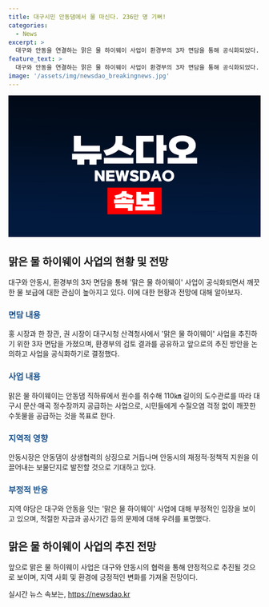 ```yaml
---
title: 대구시민 안동댐에서 물 마신다. 236만 명 기뻐!
categories:
  - News
excerpt: >
  대구와 안동을 연결하는 맑은 물 하이웨이 사업이 환경부의 3자 면담을 통해 공식화되었다. 대구시장과 안동시장은 낙동강 상류지역의 물 문제를 해결하기 위해 협력하며, 홍 시장은 이를 대구 시민의 염원이라고 강조했다. 이에 따라 낙동강유역물관리위원회에서 관련 방안을 최우선으로 진행하고, 취수원 다변화를 위한 특별법 제정도 추진할 예정이다. 맑은 물 하이웨이는 수질오염 걱정 없이 안심하고 마실 수 있는 깨끗한 수돗물을 공급하는 사업으로, 환경부는 안정적으로 취수하기 위한 대책을 마련하고 있다. 하지만 지역 야당은 부정적인 입장을 보이고 있어 논란이 예상된다.
feature_text: >
  대구와 안동을 연결하는 맑은 물 하이웨이 사업이 환경부의 3자 면담을 통해 공식화되었다. 대구시장과 안동시장은 낙동강 상류지역의 물 문제를 해결하기 위해 협력하며, 홍 시장은 이를 대구 시민의 염원이라고 강조했다. 이에 따라 낙동강유역물관리위원회에서 관련 방안을 최우선으로 진행하고, 취수원 다변화를 위한 특별법 제정도 추진할 예정이다. 맑은 물 하이웨이는 수질오염 걱정 없이 안심하고 마실 수 있는 깨끗한 수돗물을 공급하는 사업으로, 환경부는 안정적으로 취수하기 위한 대책을 마련하고 있다. 하지만 지역 야당은 부정적인 입장을 보이고 있어 논란이 예상된다.
image: '/assets/img/newsdao_breakingnews.jpg'
---
```


<p><img src="/assets/img/newsdao_breakingnews.jpg" alt="pcversion 속보" /></p>

<h2 data-ke-size="size26">맑은 물 하이웨이 사업의 현황 및 전망</h2>

<p data-ke-size="size16">대구와 안동시, 환경부의 3자 면담을 통해 '맑은 물 하이웨이' 사업이 공식화되면서 깨끗한 물 보급에 대한 관심이 높아지고 있다. 이에 대한 현황과 전망에 대해 알아보자.</p>

<h3><b><span style="color: #1a5490;">면담 내용</span></b></h3>

<p data-ke-size="size16">홍 시장과 한 장관, 권 시장이 대구시청 산격청사에서 '맑은 물 하이웨이' 사업을 추진하기 위한 3자 면담을 가졌으며, 환경부의 검토 결과를 공유하고 앞으로의 추진 방안을 논의하고 사업을 공식화하기로 결정했다.</p>

<h3><b><span style="color: #1a5490;">사업 내용</span></b></h3>

<p data-ke-size="size16">맑은 물 하이웨이는 안동댐 직하류에서 원수를 취수해 110㎞ 길이의 도수관로를 따라 대구시 문산·매곡 정수장까지 공급하는 사업으로, 시민들에게 수질오염 걱정 없이 깨끗한 수돗물을 공급하는 것을 목표로 한다.</p>

<h3><b><span style="color: #1a5490;">지역적 영향</span></b></h3>

<p data-ke-size="size16">안동시장은 안동댐이 상생협력의 상징으로 거듭나며 안동시의 재정적·정책적 지원을 이끌어내는 보물단지로 발전할 것으로 기대하고 있다.</p>

<h3><b><span style="color: #1a5490;">부정적 반응</span></b></h3>

<p data-ke-size="size16">지역 야당은 대구와 안동을 잇는 '맑은 물 하이웨이' 사업에 대해 부정적인 입장을 보이고 있으며, 적절한 자금과 공사기간 등의 문제에 대해 우려를 표명했다.</p>

<h2 data-ke-size="size26">맑은 물 하이웨이 사업의 추진 전망</h2>

<p data-ke-size="size16">앞으로 맑은 물 하이웨이 사업은 대구와 안동시의 협력을 통해 안정적으로 추진될 것으로 보이며, 지역 사회 및 환경에 긍정적인 변화를 가져올 전망이다.</p>
실시간 뉴스 속보는, <a href="https://newsdao.kr" rel="dofollow">https://newsdao.kr</a>


